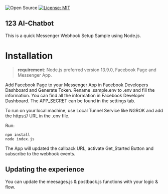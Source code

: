 ![Open Source](https://badges.frapsoft.com/os/v2/open-source.svg?v=103)
[![License: MIT](https://img.shields.io/badge/License-MIT-yellow.svg)](https://opensource.org/licenses/MIT)

## 123 AI-Chatbot

This is a quick Messenger Webhook Setup Sample using Node.js.

# Installation

> **requirement**: Node.js preferred version 13.9.0, Facebook Page and Messenger App.

Add Facebook Page to your Messenger App in Facebook Developers Dashboard and Generate Token. Rename .sample.env to .env and fill the information. You can find all the information in Facebook Developer Dashboard. The APP_SECRET can be found in the settings tab.

To run on your local machine, use Local Tunnel Service like NGROK and add the https:// URL in the .env file.

Run:

```
npm install
node index.js
```

The App will updated the callback URL, activate Get_Started Button and subscribe to the webhook events.

## Updating the experience

You can update the meesages.js & postback.js functions with your logic & flow.
